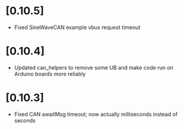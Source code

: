 
# [0.10.5]
- Fixed SineWaveCAN example vbus request timeout

# [0.10.4]

- Updated can_helpers to remove some UB and make code run on Arduino boards more reliably

# [0.10.3]

- Fixed CAN awaitMsg timeout; now actually milliseconds instead of seconds